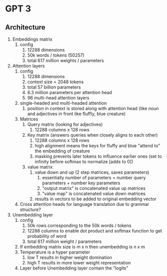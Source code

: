 # GPT 3
## Architecture
1. Embeddings matrix
   1. config 
      1. 12288 dimensions
      2. 50k words / tokens (50257)
      3. total 617 million weights / parameters
2. Attention layers 
   1. config
      1. 12288 dimensions
      2. context size = 2048 tokens
      3. total 57 billion parameters
      4. 6.3 million parameters per attention head
      5. 96 multi-head attention layers
   2. single-headed and multi-headed attention
      1. position in context is stored along with attention head (like noun and adjectives in front like fluffly, blue creature)
   3. Matrices
      1. Query matrix (looking for adjectives) 
         1. 12288 columns x 128 rows
      2. Key matrix (answers queries when closely aligns to each other)
         1. 12288 columns x 128 rows
         2. high alignment means the keys for fluffy and blue "attend to" the embedding of creature
         3. masking prevents later tokens to influence earlier ones (set to infinity before softmax to normalize [adds to 0])
      3. value matrix
         1. value down and up (2 step matrices, saves parameters)
            1. essentially number of parameters = number query parameters + number key parameters
            2. "output matrix" is concatenated value up matrices
            3. "value map" is concatenated value down matrices
         2. results in vectors to be added to original embedding vector
   4.  Cross attention heads for language translation due to grammar structure?
3. Unembedding layer
   1. config
      1. 50k rows corresponding to the 50k words / tokens
      2. 12288 columns to enable dot product and softmax function to get probability of word
      3. total 617 million weight / parameters
   2. If embedding matrix size is m x n then unembedding is n x m
   3. Temperature is a hyper parameter
      1. low T results in higher weight domination
      2. high T results in more lower weight representation
   4. Layer before Unembedding layer contain the "logits"